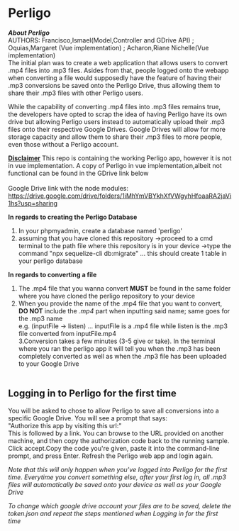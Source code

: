 # Perligo

<i><b>About Perligo</b></i><br>
AUTHORS: Francisco,Ismael(Model,Controller and GDrive API) ; Oquias,Margaret (Vue implementation) ; Acharon,Riane Nichelle(Vue implementation) <br>
The initial plan was to create a web application that allows users to convert .mp4 files into .mp3 files. Asides from that, people logged onto the webapp when converting a file would supposedly have the feature of having their .mp3 conversions be saved onto the Perligo Drive, thus allowing them to share their .mp3 files with other Perligo users.

While the capability of converting .mp4 files into .mp3 files remains true, the developers have opted to scrap the idea of having Perligo have its own drive but allowing Perligo users instead to automatically upload their .mp3 files onto their respective Google Drives. Google Drives will allow for more storage capacity and allow them to share their .mp3 files to more people, even those without a Perligo account.

<u><b>Disclaimer</b></u> This repo is containing the working Perligo app, however it is not in vue implementation. A copy of Perligo in vue implementation,albeit not functional can be found in the GDrive link below<br><br>
Google Drive link with the node modules: https://drive.google.com/drive/folders/1iMhYmVBYkhXfVWgyhHfoaaRA2jaVi1hs?usp=sharing

<b>In regards to creating the Perligo Database</b>
1. In your phpmyadmin, create a database named 'perligo'
2. assuming that you have cloned this repository
  ->proceed to a cmd terminal to the path file where this repository is in your device
  ->type the command "npx sequelize-cli db:migrate" ... this should create 1 table in your perligo database

<b>In regards to converting a file</b>
 1. The .mp4 file that you wanna convert <b>MUST</b> be found in the same folder where you have cloned the perligo repository to your device
 2. When you provide the name of the .mp4 file that you want to convert, <b>DO NOT</b> include the <i>.mp4</i> part when inputting said name; same goes for the .mp3 name<br>
e.g. (inputFile      ->   listen)   ... inputFile is a .mp4 file while listen is the .mp3 file converted from inputFile.mp4<br>
3.Conversion takes a few minutes (3-5 give or take). In the terminal where you ran the perligo app it will tell you when the .mp3 has been completely converted as well as when the .mp3 file has been uploaded to your Google Drive
 <br><br>
<h2>Logging in to Perligo for the first time</h2>
  
You will be asked to chose to allow Perligo to save all conversions into a specific Google Drive. You will see a prompt that says: <br>
  "Authorize this app by visiting this url:"<br>
  This is followed by a link. You can browse to the URL provided on another machine, and then copy the authorization code back to the running sample. 
  Click accept.Copy the code you're given, paste it into the command-line prompt, and press Enter. Refresh the Perligo web app and login again.

<i>Note that this will only happen when you've logged into Perligo for the first time. Everytime you convert something else, after your first log in, all .mp3 files will automatically be saved onto your device as well as your Google Drive</i>

<i>To change which google drive account your files are to be saved, delete the token.json and repeat the steps mentioned when Logging in for the first time</i>

